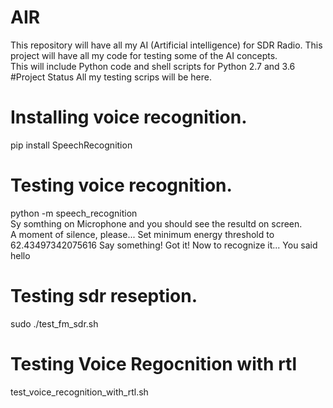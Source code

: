 # AIR
This repository will have all my AI (Artificial intelligence) for SDR Radio.
This project will have all my code for testing some of the AI concepts.<br>
This will include Python code and shell scripts for Python 2.7 and 3.6
#Project Status
All my testing scrips will be here.<br>
# Installing voice recognition.
pip install SpeechRecognition<br>
# Testing voice recognition.
python -m speech_recognition<br>
Sy somthing on Microphone and you should see the resultd on screen.<br>
A moment of silence, please...
Set minimum energy threshold to 62.43497342075616
Say something!
Got it! Now to recognize it...
You said hello
# Testing sdr reseption.
sudo ./test_fm_sdr.sh
# Testing Voice Regocnition with rtl
test_voice_recognition_with_rtl.sh
